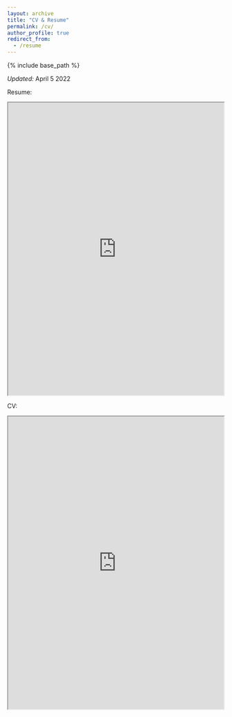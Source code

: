 ```yaml
---
layout: archive
title: "CV & Resume"
permalink: /cv/
author_profile: true
redirect_from:
  - /resume
---
```


{% include base_path %}

<em>Updated:</em> April 5 2022

Resume:
<div>
  <object
    data="https://laumiulun.github.io/files/Resume_04-20-22.pdf"
    type="application/pdf"
    width="500"
    height="678"
  >
  <iframe
    src="https://laumiulun.github.io/files/Resume_04-20-22.pdf"
    width="500"
    height="678"
  >
  <p>This browser does not support PDF!</p>
  </iframe>
  </object>
</div>


CV: 
<div>
  <object
    data="https://laumiulun.github.io/files/CV_08_05_21.pdf"
    type="application/pdf"
    width="500"
    height="678"
  >
  <iframe
    src="https://laumiulun.github.io/files/CV_08_05_21.pdf"
    width="500"
    height="678"
  >
  <p>This browser does not support PDF!</p>
  </iframe>
  </object>
</div>




<!--
Education
======
* Ph.D in Computational Science and Engineering, Boise State University, 2018-2022 (expected)
* B.S. in Mechanical Engineering, Boise State University, 2014-2018


Work experience
======
* <b>Fall 2018 - Present: Graduate Research Assistant</b>
  * Boise State University
  * Duties included:
    *
  * Supervisor: Dr. Min Long

* <b>Fall 2017 - Spring 2018: Undergraduate Research Assistant</b>
  * Boise State University
  * Duties included:
  * Supervisor: Dr. Min Long

* <b>Summer 2015: Research Assistant</b>
  * Idaho National Laboratory
  * Duties included: Tagging issues
  * Supervisor: Dr. Xia Yidong

* <b>Summer 2015 - Fall 2017: Undergraduate Research Assistant</b>
  * Boise State University
  * Duties included: Merging pull requests
  * Supervisor: Dr. Hui Xiong


Skills
======
* Finite Element Method
*
* HPC

Programming Language
======
  * C++
  * Python
  * C

Publications
======
  <ul>{% for post in site.publications %}
    {% include archive-single-cv.html %}
  {% endfor %}</ul>

Talks
======
  <ul>{% for post in site.talks %}
    {% include archive-single-talk-cv.html %}
  {% endfor %}</ul>

Teaching
======
  <ul>{% for post in site.teaching %}
    {% include archive-single-cv.html %}
  {% endfor %}</ul>

Service and leadership
======
* Currently signed in to 43 different slack teams -->
